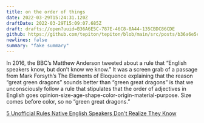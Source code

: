 ```yaml
---
title: on the order of things
date: 2022-03-29T15:24:31.120Z
draftDate: 2022-03-29T15:09:07.685Z
draft: drafts://open?uuid=B36A6E5C-787E-46C8-8A44-135CBDC86CDE
github: https://github.com/tepiton/tepiton/blob/main/src/posts/b36a6e5c-787e-46c8-8a44-135cbdc86cde.md
newlines: false
summary: "fake summary"
---
```

In 2016, the BBC’s Matthew Anderson tweeted about a rule that “English speakers know, but don’t know we know.” It was a screen grab of a passage from Mark Forsyth’s The Elements of Eloquence explaining that the reason “great green dragons” sounds better than “green great dragons” is that we unconsciously follow a rule that stipulates that the order of adjectives in English goes opinion-size-age-shape-color-origin-material-purpose. Size comes before color, so no “green great dragons.”

[5 Unofficial Rules Native English Speakers Don't Realize They Know](https://www.mentalfloss.com/article/85935/4-more-unofficial-rules-native-english-speakers-dont-realize-they-know)

<!-- excerpt -->
